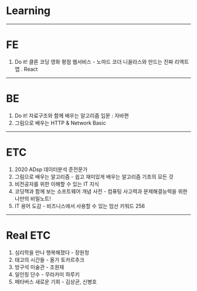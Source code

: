 # Learning

<List of Read Books>

--------------------------------
# FE
  
1. Do it! 클론 코딩 영화 평점 웹서비스 - 노마드 코더 니꼴라스와 만드는 진짜 리액트 앱
 . React 

--------------------------------
# BE
  
1. Do it! 자료구조와 함께 배우는 알고리즘 입문 : 자바편
2. 그림으로 배우는 HTTP & Network Basic
  
--------------------------------
# ETC
  
1. 2020 ADsp 데이터분석 준전문가
2. 그림으로 배우는 알고리즘 - 쉽고 재미있게 배우는 알고리즘 기초의 모든 것
3. 비전공자를 위한 이해할 수 있는 IT 지식 
4. 코딩책과 함께 보는 소프트웨어 개념 사전 - 컴퓨팅 사고력과 문제해결능력을 위한 나만의 비밀노트!
5. IT 용어 도감 - 비즈니스에서 사용할 수 있는 엄선 키워드 256 

--------------------------------
# Real ETC
  
1. 심리학을 만나 행복해졌다 - 장원청
2. 태고의 시간들 - 올가 토카르추크
3. 방구석 미술관 - 조원재
4. 일인칭 단수 - 무라카미 하루키
5. 메타버스 새로운 기회 - 김상균, 신병호 
